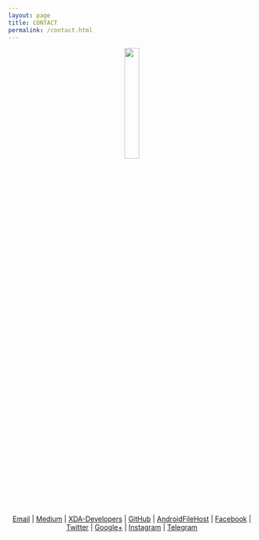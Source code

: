 ```yaml
---
layout: page
title: CONTACT
permalink: /contact.html
---
```


<p align="center"> 
  <img src="https://s20.postimg.cc/ib2l1eq25/contact.png" width="24%" height="24%" /> 
</p> 
<p align="center">
  <a href="mailto:zawzawit.459@gmail.com">Email</a> | <a href="https://medium.com/@zawzaww">Medium</a> | <a href="https://forum.xda-developers.com/member.php?u=7581611">XDA-Developers</a> | <a href="https://github.com/zawzaww">GitHub</a> | <a href="https://androidfilehost.com/?w=profile&uid=529152257862700649">AndroidFileHost</a> | <a href="https://www.facebook.com/zawzaw.me">Facebook</a> | <a href="https://twitter.com/zawzawwme">Twitter</a> | <a href="https://plus.google.com/+ZawZawMM">Google+</a> | <a href="https://www.instagram.com/zawzaw.me">Instagram</a> | <a href="https://t.me/zawzaww">Telegram</a>
</p>
